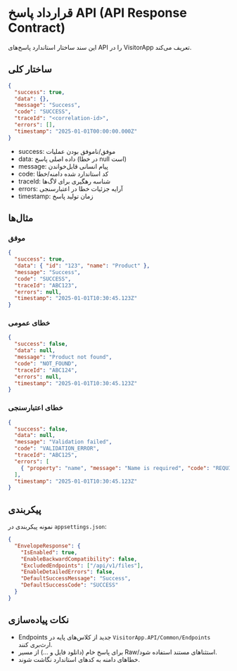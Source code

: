 # قرارداد پاسخ API (API Response Contract)

این سند ساختار استاندارد پاسخ‌های API را در VisitorApp تعریف می‌کند.

## ساختار کلی

```json
{
  "success": true,
  "data": {},
  "message": "Success",
  "code": "SUCCESS",
  "traceId": "<correlation-id>",
  "errors": [],
  "timestamp": "2025-01-01T00:00:00.000Z"
}
```

- success: موفق/ناموفق بودن عملیات
- data: داده اصلی پاسخ (در خطا null است)
- message: پیام انسانی قابل‌خواندن
- code: کد استاندارد شده دامنه/خطا
- traceId: شناسه رهگیری برای لاگ‌ها
- errors: آرایه جزئیات خطا در اعتبارسنجی
- timestamp: زمان تولید پاسخ

## مثال‌ها

### موفق
```json
{
  "success": true,
  "data": { "id": "123", "name": "Product" },
  "message": "Success",
  "code": "SUCCESS",
  "traceId": "ABC123",
  "errors": null,
  "timestamp": "2025-01-01T10:30:45.123Z"
}
```

### خطای عمومی
```json
{
  "success": false,
  "data": null,
  "message": "Product not found",
  "code": "NOT_FOUND",
  "traceId": "ABC124",
  "errors": null,
  "timestamp": "2025-01-01T10:30:45.123Z"
}
```

### خطای اعتبارسنجی
```json
{
  "success": false,
  "data": null,
  "message": "Validation failed",
  "code": "VALIDATION_ERROR",
  "traceId": "ABC125",
  "errors": [
    { "property": "name", "message": "Name is required", "code": "REQUIRED", "attemptedValue": null }
  ],
  "timestamp": "2025-01-01T10:30:45.123Z"
}
```

## پیکربندی
نمونه پیکربندی در `appsettings.json`:
```json
{
  "EnvelopeResponse": {
    "IsEnabled": true,
    "EnableBackwardCompatibility": false,
    "ExcludedEndpoints": ["/api/v1/files"],
    "EnableDetailedErrors": false,
    "DefaultSuccessMessage": "Success",
    "DefaultSuccessCode": "SUCCESS"
  }
}
```

## نکات پیاده‌سازی
- Endpoints جدید از کلاس‌های پایه در `VisitorApp.API/Common/Endpoints` ارث‌بری کنند.
- برای پاسخ خام (دانلود فایل و ...) از مسیر Raw/استثناهای مستند استفاده شود.
- خطاهای دامنه به کدهای استاندارد نگاشت شوند.
